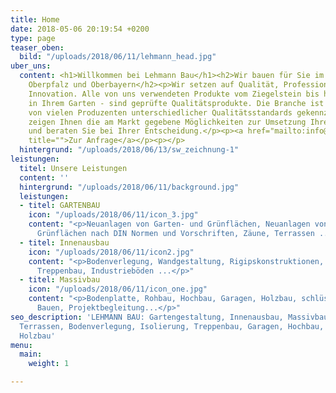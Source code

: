```yaml
---
title: Home
date: 2018-05-06 20:19:54 +0200
type: page
teaser_oben:
  bild: "/uploads/2018/06/11/lehmann_head.jpg"
uber_uns:
  content: <h1>Willkommen bei Lehmann Bau</h1><h2>Wir bauen für Sie im Raum <br>Niederbayern,
    Oberpfalz und Oberbayern</h2><p>Wir setzen auf Qualität, Professionalität und
    Innovation. Alle von uns verwendeten Produkte vom Ziegelstein bis hin zum Baum
    in Ihrem Garten - sind geprüfte Qualitätsprodukte. Die Branche ist heutzutage
    von vielen Produzenten unterschiedlicher Qualitätsstandards gekennzeichnet, wir
    zeigen Ihnen die am Markt gegebene Möglichkeiten zur Umsetzung Ihrer Ideen an
    und beraten Sie bei Ihrer Entscheidung.</p><p><a href="mailto:info@lehmann-bau.com"
    title="">Zur Anfrage</a></p><p></p>
  hintergrund: "/uploads/2018/06/13/sw_zeichnung-1"
leistungen:
  titel: Unsere Leistungen
  content: ''
  hintergrund: "/uploads/2018/06/11/background.jpg"
  leistungen:
  - titel: GARTENBAU
    icon: "/uploads/2018/06/11/icon_3.jpg"
    content: "<p>Neuanlagen von Garten- und Grünflächen, Neuanlagen von öffentlichen
      Grünflächen nach DIN Normen und Vorschriften, Zäune, Terrassen ...</p>"
  - titel: Innenausbau
    icon: "/uploads/2018/06/11/icon2.jpg"
    content: "<p>Bodenverlegung, Wandgestaltung, Rigipskonstruktionen, Isolierung,
      Treppenbau, Industrieböden ...</p>"
  - titel: Massivbau
    icon: "/uploads/2018/06/11/icon_one.jpg"
    content: "<p>Bodenplatte, Rohbau, Hochbau, Garagen, Holzbau, schlüsselfertiges
      Bauen, Projektbegleitung...</p>"
seo_description: 'LEHMANN BAU: Gartengestaltung, Innenausbau, Massivbau: Pflasterarbeiten,
  Terrassen, Bodenverlegung, Isolierung, Treppenbau, Garagen, Hochbau, Rohbau, Bodenplatte,
  Holzbau'
menu:
  main:
    weight: 1

---
```


